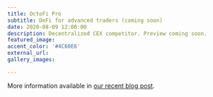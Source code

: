 ```yaml
---
title: OctoFi Pro
subtitle: DeFi for advanced traders (coming soon)
date: 2020-08-09 12:00:00
description: Decentralized CEX competitor. Preview coming soon. 
featured_image: 
accent_color: '#4C60E6'
external_url: 
gallery_images:

---
```


More information available in [our recent blog post](/blog/dev-roadmap).
